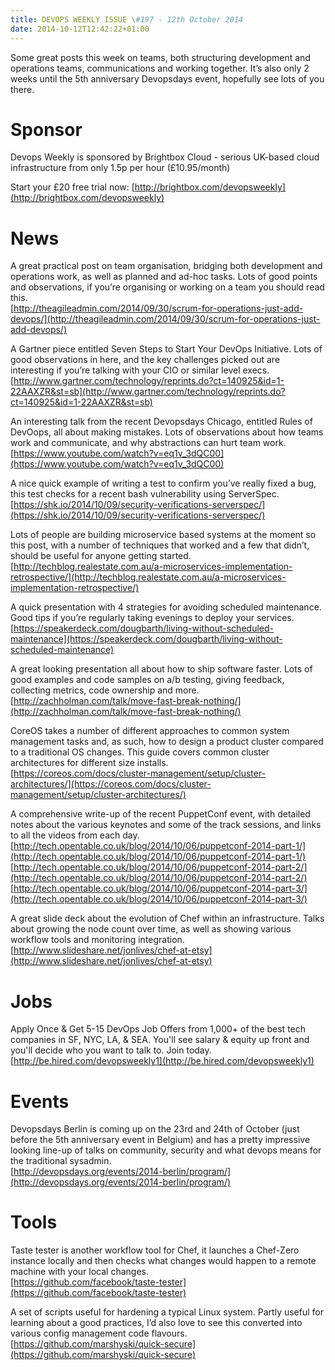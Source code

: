 ```yaml
---
title: DEVOPS WEEKLY ISSUE \#197 - 12th October 2014 
date: 2014-10-12T12:42:22+01:00
---
```


Some great posts this week on teams, both structuring development and operations teams, communications and working together. It’s also only 2 weeks until the 5th anniversary Devopsdays event, hopefully see lots of you there.


Sponsor
======

Devops Weekly is sponsored by Brightbox Cloud - serious UK-based cloud infrastructure from only 1.5p per hour (£10.95/month)

Start your £20 free trial now: [http://brightbox.com/devopsweekly](http://brightbox.com/devopsweekly)


News
====

A great practical post on team organisation, bridging both development and operations work, as well as planned and ad-hoc tasks. Lots of good points and observations, if you’re organising or working on a team you should read this.
<br>[http://theagileadmin.com/2014/09/30/scrum-for-operations-just-add-devops/](http://theagileadmin.com/2014/09/30/scrum-for-operations-just-add-devops/)


A Gartner piece entitled Seven Steps to Start Your DevOps Initiative. Lots of good observations in here, and the key challenges picked out are interesting if you’re talking with your CIO or similar level execs.
<br>[http://www.gartner.com/technology/reprints.do?ct=140925&id=1-22AAXZR&st=sb](http://www.gartner.com/technology/reprints.do?ct=140925&id=1-22AAXZR&st=sb)


An interesting talk from the recent Devopsdays Chicago, entitled Rules of DevOops, all about making mistakes. Lots of observations about how teams work and communicate, and why abstractions can hurt team work.
<br>[https://www.youtube.com/watch?v=eq1v_3dQC00](https://www.youtube.com/watch?v=eq1v_3dQC00)


A nice quick example of writing a test to confirm you’ve really fixed a bug, this test checks for a recent bash vulnerability using ServerSpec.
<br>[https://shk.io/2014/10/09/security-verifications-serverspec/](https://shk.io/2014/10/09/security-verifications-serverspec/)


Lots of people are building microservice based systems at the moment so this post, with a number of techniques that worked and a few that didn’t, should be useful for anyone getting started.
<br>[http://techblog.realestate.com.au/a-microservices-implementation-retrospective/](http://techblog.realestate.com.au/a-microservices-implementation-retrospective/)


A quick presentation with 4 strategies for avoiding scheduled maintenance. Good tips if you’re regularly taking evenings to deploy your services.
<br>[https://speakerdeck.com/dougbarth/living-without-scheduled-maintenance](https://speakerdeck.com/dougbarth/living-without-scheduled-maintenance)


A great looking presentation all about how to ship software faster. Lots of good examples and code samples on a/b testing, giving feedback, collecting metrics, code ownership and more.
<br>[http://zachholman.com/talk/move-fast-break-nothing/](http://zachholman.com/talk/move-fast-break-nothing/)


CoreOS takes a number of different approaches to common system management tasks and, as such, how to design a product cluster compared to a traditional OS changes. This guide covers common cluster architectures for different size installs.
<br>[https://coreos.com/docs/cluster-management/setup/cluster-architectures/](https://coreos.com/docs/cluster-management/setup/cluster-architectures/)


A comprehensive write-up of the recent PuppetConf event, with detailed notes about the various keynotes and some of the track sessions, and links to all the videos from each day.
<br>[http://tech.opentable.co.uk/blog/2014/10/06/puppetconf-2014-part-1/](http://tech.opentable.co.uk/blog/2014/10/06/puppetconf-2014-part-1/)
<br>[http://tech.opentable.co.uk/blog/2014/10/06/puppetconf-2014-part-2/](http://tech.opentable.co.uk/blog/2014/10/06/puppetconf-2014-part-2/)
<br>[http://tech.opentable.co.uk/blog/2014/10/06/puppetconf-2014-part-3/](http://tech.opentable.co.uk/blog/2014/10/06/puppetconf-2014-part-3/)


A great slide deck about the evolution of Chef within an infrastructure. Talks about growing the node count over time, as well as showing various workflow tools and monitoring integration.
<br>[http://www.slideshare.net/jonlives/chef-at-etsy](http://www.slideshare.net/jonlives/chef-at-etsy)


Jobs
====

Apply Once & Get 5-15 DevOps Job Offers from 1,000+ of the best tech companies in SF, NYC, LA, & SEA. You'll see salary & equity up front and you'll decide who you want to talk to. Join today.
<br>[http://be.hired.com/devopsweekly1](http://be.hired.com/devopsweekly1)


Events
======

Devopsdays Berlin is coming up on the 23rd and 24th of October (just before the 5th anniversary event in Belgium) and has a pretty impressive looking line-up of talks on community, security and what devops means for the traditional sysadmin.
<br>[http://devopsdays.org/events/2014-berlin/program/](http://devopsdays.org/events/2014-berlin/program/)


Tools
=====

Taste tester is another workflow tool for Chef, it launches a Chef-Zero instance locally and then checks what changes would happen to a remote machine with your local changes.
<br>[https://github.com/facebook/taste-tester](https://github.com/facebook/taste-tester)


A set of scripts useful for hardening a typical Linux system. Partly useful for learning about a good practices, I’d also love to see this converted into various config management code flavours.
<br>[https://github.com/marshyski/quick-secure](https://github.com/marshyski/quick-secure)



